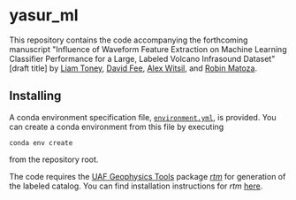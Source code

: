# yasur_ml

This repository contains the code accompanying the forthcoming manuscript "Influence of
Waveform Feature Extraction on Machine Learning Classifier Performance for a Large,
Labeled Volcano Infrasound Dataset" [draft title] by
[Liam Toney](mailto:ldtoney@alaska.edu), [David Fee](mailto:dfee1@alaska.edu),
[Alex Witsil](mailto:ajwitsil@alaska.edu), and [Robin Matoza](mailto:rmatoza@ucsb.edu).

## Installing

A conda environment specification file, [`environment.yml`](environment.yml), is
provided. You can create a conda environment from this file by executing
```shell
conda env create
```
from the repository root.

The code requires the [UAF Geophysics Tools](https://github.com/uafgeotools) package
[*rtm*](https://github.com/uafgeotools/rtm) for generation of the labeled
catalog. You can find installation instructions for *rtm*
[here](https://uaf-rtm.readthedocs.io/en/master/README.html#installation).
